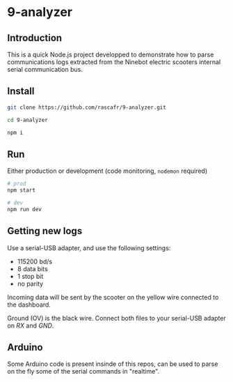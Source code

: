 # 9-analyzer

## Introduction

This is a quick Node.js project developped to demonstrate how to parse communications logs extracted from the Ninebot electric scooters internal serial communication bus.

## Install

```bash
git clone https://github.com/rascafr/9-analyzer.git

cd 9-analyzer

npm i
```

## Run

Either production or development (code monitoring, `nodemon` required)

```bash
# prod
npm start

# dev
npm run dev
```

## Getting new logs

Use a serial-USB adapter, and use the following settings:

- 115200 bd/s
- 8 data bits
- 1 stop bit
- no parity

Incoming data will be sent by the scooter on the yellow wire connected to the dashboard. 

Ground (OV) is the black wire. Connect both files to your serial-USB adapter on *RX* and *GND*.

## Arduino

Some Arduino code is present insinde of this repos, can be used to parse on the fly some of the serial commands in "realtime".